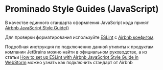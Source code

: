 # Prominado Style Guides (JavaScript)

В качестве единного стандарта оформления JavaScript кода принят [Airbnb JavaScript Style Guide()](https://github.com/airbnb/javascript)

Для проверки форматирования используйте [ESLint](https://eslint.org/) с [Airbnb конфигом](https://github.com/airbnb/javascript).

Подробная инструкция по подключению данной утилиты к продуктам компании JetBrains можно найти в официальном руководстве, а из статьи [How to set up ESLint with Airbnb JavaScript Style Guide in WebStorm](https://www.themarketingtechnologist.co/eslint-with-airbnb-javascript-style-guide-in-webstorm/) можно узнать как подключить стандарт от Airbnb